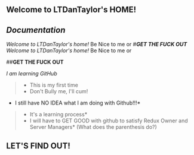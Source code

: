 ## Welcome to LTDanTaylor's HOME!

  ## ***Documentation***

  *Welcome to LTDanTaylor's home!* Be Nice to me or 
  #***GET THE FUCK OUT***
  *Welcome to LTDanTaylor's home!* Be Nice to me or 
  
  ##**GET THE FUCK OUT**
   
  *I am learning GitHub*
  > * This is my first time
  > * Don't Bully me, I'll cum!

* I still have NO IDEA what I am doing with Github!!!*
>* It's a learning process*
>* I will have to GET GOOD with github to satisfy Redux Owner and Server Managers*
>(What does the parenthesis do?)
## LET'S FIND OUT!
